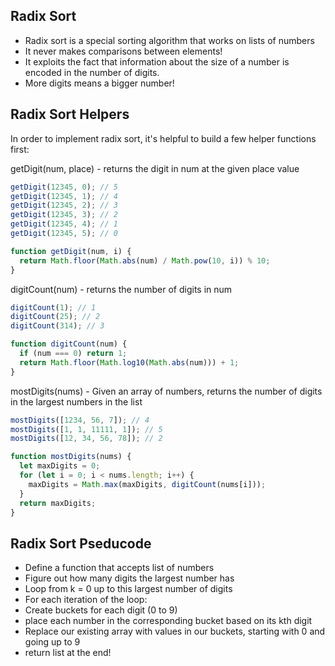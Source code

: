 ## Radix Sort

* Radix sort is a special sorting algorithm that works on lists of numbers
* It never makes comparisons between elements!
* It exploits the fact that information about the size of a number is encoded in the number of digits.  
* More digits means a bigger number!

## Radix Sort Helpers 

In order to implement radix sort, it's helpful to build a few helper functions first:

getDigit(num, place) - returns the digit in num at the given place value

```javascript
getDigit(12345, 0); // 5
getDigit(12345, 1); // 4
getDigit(12345, 2); // 3
getDigit(12345, 3); // 2
getDigit(12345, 4); // 1
getDigit(12345, 5); // 0
```

```javascript
function getDigit(num, i) {
  return Math.floor(Math.abs(num) / Math.pow(10, i)) % 10;
}
```

digitCount(num) - returns the number of digits in num

```javascript
digitCount(1); // 1
digitCount(25); // 2
digitCount(314); // 3
```

```javascript
function digitCount(num) {
  if (num === 0) return 1;
  return Math.floor(Math.log10(Math.abs(num))) + 1;
}
```

mostDigits(nums) - Given an array of numbers, returns the number of digits in the largest numbers in the list

```javascript
mostDigits([1234, 56, 7]); // 4
mostDigits([1, 1, 11111, 1]); // 5
mostDigits([12, 34, 56, 78]); // 2
```

```javascript
function mostDigits(nums) {
  let maxDigits = 0;
  for (let i = 0; i < nums.length; i++) {
    maxDigits = Math.max(maxDigits, digitCount(nums[i]));
  }
  return maxDigits;
}
```

## Radix Sort Pseducode

* Define a function that accepts list of numbers
* Figure out how many digits the largest number has
* Loop from k = 0 up to this largest number of digits
* For each iteration of the loop:
* Create buckets for each digit (0 to 9)
* place each number in the corresponding bucket based on its kth digit
* Replace our existing array with values in our buckets, starting with 0 and going up to 9
* return list at the end!